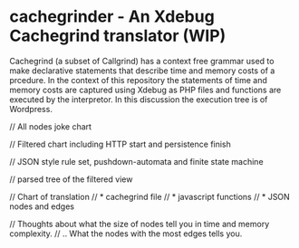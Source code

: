 # cachegrinder - An Xdebug Cachegrind translator (WIP)

Cachegrind (a subset of Callgrind) has a context free grammar used to make declarative statements that describe time and memory costs of a prcedure. In the context of this repository the statements of time and memory costs are captured using Xdebug as PHP files and functions are executed by the interpretor. In this discussion the execution tree is of Wordpress.

// All nodes joke chart

// Filtered chart including HTTP start and persistence finish

// JSON style rule set, pushdown-automata and finite state machine

// parsed tree of the filtered view

// Chart of translation
// * cachegrind file
// * javascript functions
// * JSON nodes and edges

// Thoughts about what the size of nodes tell you in time and memory complexity.
// .. What the nodes with the most edges tells you.
